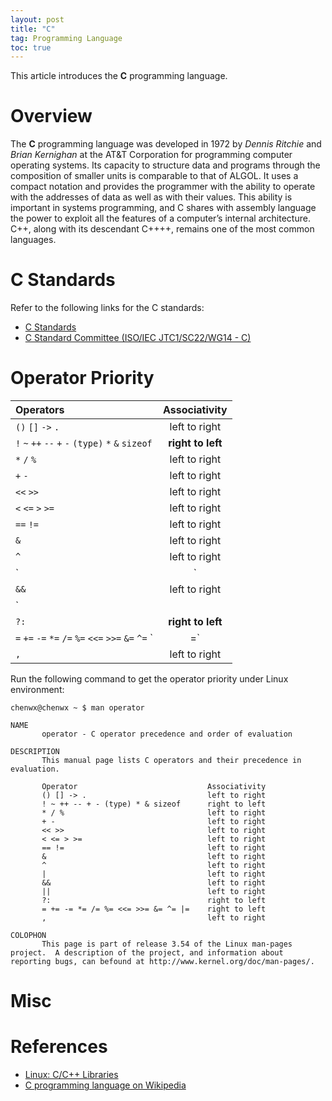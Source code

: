 ```yaml
---
layout: post
title: "C"
tag: Programming Language
toc: true
---
```


This article introduces the **C** programming language.

<!--more-->

# Overview

The **C** programming language was developed in 1972 by *Dennis Ritchie* and *Brian Kernighan* at the AT&T Corporation for programming computer operating systems. Its capacity to structure data and programs through the composition of smaller units is comparable to that of ALGOL. It uses a compact notation and provides the programmer with the ability to operate with the addresses of data as well as with their values. This ability is important in systems programming, and C shares with assembly language the power to exploit all the features of a computer’s internal architecture. C++, along with its descendant C++++, remains one of the most common languages.

# C Standards

Refer to the following links for the C standards:

* <a href="{{ site.base-url }}/2015/12/18/linux-series-05-libraries.html#c-standards">C Standards</a>
* [C Standard Committee (ISO/IEC JTC1/SC22/WG14 - C)](http://www.open-std.org/JTC1/SC22/WG14/www/standards)

# Operator Priority

| Operators                                               | Associativity     |
| :------------------------------------------------------ | :---------------: |
| `()` `[]` `->` `.`                                      | left to right     |
| `!` `~` `++` `--` `+` `-` `(type)` `*` `&` `sizeof`     | **right to left** |
| `*` `/` `%`                                             | left to right     |
| `+` `-`                                                 | left to right     |
| `<<` `>>`                                               | left to right     |
| `<` `<=` `>` `>=`                                       | left to right     |
| `==` `!=`                                               | left to right     |
| `&`                                                     | left to right     |
| `^`                                                     | left to right     |
| `|`                                                     | left to right     |
| `&&`                                                    | left to right     |
| `||`                                                    | left to right     |
| `?:`                                                    | **right to left** |
| `=` `+=` `-=` `*=` `/=` `%=` `<<=` `>>=` `&=` `^=` `|=` | **right to left** |
| `,`                                                     | left to right     |

<p/>

Run the following command to get the operator priority under Linux environment:

    chenwx@chenwx ~ $ man operator

    NAME
           operator - C operator precedence and order of evaluation

    DESCRIPTION
           This manual page lists C operators and their precedence in evaluation.

           Operator                             Associativity
           () [] -> .                           left to right
           ! ~ ++ -- + - (type) * & sizeof      right to left
           * / %                                left to right
           + -                                  left to right
           << >>                                left to right
           < <= > >=                            left to right
           == !=                                left to right
           &                                    left to right
           ^                                    left to right
           |                                    left to right
           &&                                   left to right
           ||                                   left to right
           ?:                                   right to left
           = += -= *= /= %= <<= >>= &= ^= |=    right to left
           ,                                    left to right

    COLOPHON
           This page is part of release 3.54 of the Linux man-pages project.  A description of the project, and information about reporting bugs, can befound at http://www.kernel.org/doc/man-pages/.


# Misc

# References

* <a href="{{ site.base-url }}/2015/12/18/linux-series-05-libraries.html">Linux: C/C++ Libraries</a>
* [C programming language on Wikipedia](https://en.wikipedia.org/wiki/C_%28programming_language%29)
